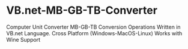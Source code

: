 # VB.net-MB-GB-TB-Converter
Computer Unit Converter MB-GB-TB Conversion Operations Written in VB.net Language. Cross Platform (Windows-MacOS-Linux) Works with Wine Support
